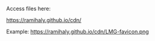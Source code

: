 Access files here:

https://ramihaly.github.io/cdn/

Example:
https://ramihaly.github.io/cdn/LMG-favicon.png
